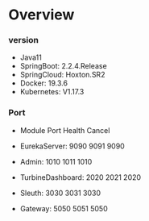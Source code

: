 # Overview

### version

* Java11
* SpringBoot:  2.2.4.Release
* SpringCloud: Hoxton.SR2
* Docker:      19.3.6
* Kubernetes:  V1.17.3
### Port
* Module                  Port       Health      Cancel

* EurekaServer:           9090       9091        9090
* Admin:                  1010       1011        1010
* TurbineDashboard:       2020       2021        2020
* Sleuth:                 3030       3031        3030
* Gateway:                5050       5051        5050
